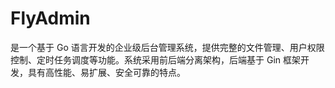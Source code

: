 # FlyAdmin
是一个基于 Go 语言开发的企业级后台管理系统，提供完整的文件管理、用户权限控制、定时任务调度等功能。系统采用前后端分离架构，后端基于 Gin 框架开发，具有高性能、易扩展、安全可靠的特点。

